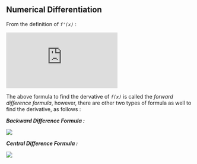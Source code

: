 ## Numerical Differentiation

From the definition of *`f'(x)`* :

![](https://latex.codecogs.com/gif.latex?f%27%28x%29%20%3D%20%5Clim_%7Bh%5Cto%200%7D%5Cfrac%7Bf%28x&plus;h%29-f%28x%29%7D%7Bh%7D%20%5CRightarrow%20f%27%28x%29%20%5Capprox%20%5Cfrac%7Bf%28x&plus;h%29-f%28x%29%7D%7Bh%7D)

The above formula to find the dervative of *`f(x)`* is called the *forward difference formula*, however, there are other two types of formula as well to find the derivative, as follows :

***Backward Difference Formula :***

![](http://latex2png.com/pngs/1ed32630c6956ffa1e8a7f3e022826ef.png)



***Central Difference Formula :***

![](http://latex2png.com/pngs/8d554bbcb099dc6773aadfdc60b3e168.png)
